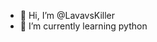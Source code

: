 - 👋 Hi, I’m @LavavsKiller
- 🌱 I’m currently learning python
<!---
LavavsKiller/LavavsKiller is a ✨ special ✨ repository because its `README.md` (this file) appears on your GitHub profile.
You can click the Preview link to take a look at your changes.
--->
